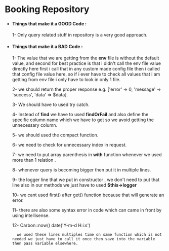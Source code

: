<h1>Booking Repository</h1>


- <h4>Things that make it a GOOD Code :</h4>

    1- Only query related stuff in repository is a very good approach.



- <h4>Things that make it a BAD Code :</h4>

    1- The value that we are getting from the <b>env</b> file is without the default value, and second for best practice is that i didn't call the env file value directly here first i call that in any custom made config file then i called that config file value here, so if i ever have to check all values that i am getting from env file i only have to look in only 1 file.

    2- we should return the proper response e.g. ['error' => 0, 'message' => 'success', 'data' => $data].

    3- We should have to used try catch.

    4- Instead of <b>find</b> we have to used <b>findOrFail</b> and also define the specific column name which we have to get so we avoid getting the unnecessary column.

    5- we should used the compact function.

    6- we need to check for unnecessary index in request.

    7- we need to put array parenthesis in <b>with</b> function whenever we used more than 1 relation .

    8- whenever query is becoming bigger then put it in multiple lines.

    9- the logger line that we put in constructor , we don't need to put that line also in our methods we just have to used <b> $this->logger</b>

    10- we cant used first() after get() function because that will generate an error.

    11- there are also some syntax error in code which can came in front by using intellisense.

    12- Carbon::now()
        date('Y-m-d H:i:s')

        we used these lines multiples time on same function which is not needed we just have to call it once then save into the variable then pass variable elsewhere.